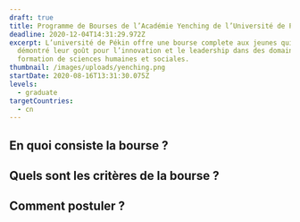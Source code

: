 ```yaml
---
draft: true
title: Programme de Bourses de l’Académie Yenching de l’Université de Pékin
deadline: 2020-12-04T14:31:29.972Z
excerpt: L’université de Pékin offre une bourse complete aux jeunes qui ont
  démontré leur goût pour l’innovation et le leadership dans des domaines de
  formation de sciences humaines et sociales.
thumbnail: /images/uploads/yenching.png
startDate: 2020-08-16T13:31:30.075Z
levels:
  - graduate
targetCountries:
  - cn
---
```

## En quoi consiste la bourse ?



## Quels sont les critères de la bourse ?

## Comment postuler ?